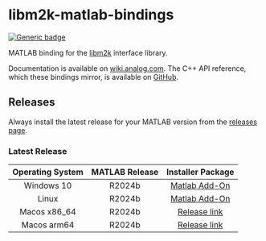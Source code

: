 # libm2k-matlab-bindings
[![Generic badge](https://img.shields.io/badge/MATLAB-R2023a-BLUE.svg)](https://shields.io/)

MATLAB binding for the [libm2k](https://github.com/analogdevicesinc/libm2k) interface library.

Documentation is available on [wiki.analog.com](https://wiki.analog.com/university/tools/m2k/matlab). The C++ API reference, which these bindings mirror, is available on [GitHub](https://analogdevicesinc.github.io/libm2k/index.html).

## Releases
Always install the latest release for your MATLAB version from the [releases page](https://github.com/analogdevicesinc/libm2k/releases/latest).

### Latest Release

|  Operating System | MATLAB Release |  Installer Package  |
|:-------:|:-------:|:-------------------:|
| Windows 10 | R2024b |[Matlab Add-On](https://uk.mathworks.com/matlabcentral/fileexchange/74385-libm2k-matlab?s_tid=srchtitle_libm2k_1)|
| Linux | R2024b | [Matlab Add-On](https://uk.mathworks.com/matlabcentral/fileexchange/74385-libm2k-matlab?s_tid=srchtitle_libm2k_1) |
| Macos x86_64 | R2024b | [Release link](https://github.com/analogdevicesinc/libm2k-matlab/releases/tag/v24.2.2) |
| Macos arm64 | R2024b | [Release link](https://github.com/analogdevicesinc/libm2k-matlab/releases/tag/v24.2.2) |
